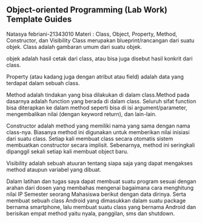 ## Object-oriented Programming (Lab Work) Template Guides
Natasya febriani-21343010
Materi : Class, Object, Property, Method, Constructor, dan Visibility
Class merupakan blueprint/rancangan dari suatu objek. Class adalah gambaran umum dari suatu objek.

objek adalah hasil cetak dari class, atau bisa juga disebut hasil konkrit dari class.

Property (atau kadang juga dengan atribut atau field) adalah data yang terdapat dalam sebuah class. 

Method adalah tindakan yang bisa dilakukan di dalam class.Method pada dasarnya adalah function yang berada di dalam class. Seluruh sifat function bisa diterapkan ke dalam method seperti bisa di isi argument/parameter, mengembalikan nilai (dengan keyword return), dan lain-lain.

Constructor adalah method yang memiliki nama yang sama dengan nama class-nya. Biasanya method ini digunakan untuk memberikan nilai inisiasi dari suatu class. Setiap kali membuat class secara otomatis sistem membuatkan constructor secara implisit. Sebenarnya, method ini seringkali dipanggil sekali setiap kali membuat object baru.

Visibility adalah sebuah atuuran tentang siapa saja yang dapat mengakses method ataupun variabel yang dibuat.

Dalam latihan dan tugas saya dapat membuat suatu program sesuai dengan arahan dari dosen yang membahas mengenai bagaimana cara menghitung nilai IP Semester seorang Mahasiswa berikut dengan data dirinya. Serta membuat sebuah class Android yang dimasukkan dalam suatu package bernama smartphone, lalu membuat suatu class yang bernama Android dan berisikan empat method yaitu nyala, panggilan, sms dan shutdown.
